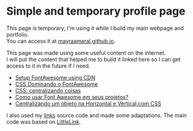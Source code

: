 # Simple and temporary profile page
This page is temporary, I'm using it while I build my main webpage and portfolio.  
You can access it at [mayraamaral.github.io](https://mayraamaral.github.io).
  
This page was made using some useful content on the internet.  
I will put the content that helped me to build it linked here so I can get access to it in the future if I need.  
  
* [Setup FontAwesome using CDN](https://fontawesome.com/how-to-use/customizing-wordpress/snippets/setup-cdn-webfont)  
* [CSS Dominando o FontAwesome](https://www.treinaweb.com.br/blog/css-dominando-o-font-awesome/)  
* [CSS: centralizando coisas](https://www.w3.org/Style/Examples/007/center.pt_BR.html)
* [Como usar Font Awesome em seus projetos?](https://blog.dankicode.com/como-usar-font-awesome/)  
* [Centralizando um objeto na Horizontal e Vertical com CSS](https://tableless.com.br/centralizando-um-objeto-na-horizontal-e-vertical-com-css/)  
  
I also used my [links](https://github.com/mayraamaral/links) source code and made some adaptations. The main code was based on [LittleLink](https://littlelink.io/).
